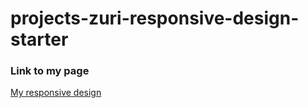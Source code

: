 # projects-zuri-responsive-design-starter
### Link to my page
[My responsive design](https://sharonnonye.github.io/projects-zuri-responsive-design-starter/)
